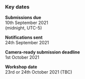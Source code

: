 ### Key dates

**Submissions due**<br>
10th September 2021<br>
(midnight, UTC-5)

**Notifications sent**<br>
24th September 2021

**Camera-ready submission deadline**<br>
1st October 2021

**Workshop date**<br>
23rd or 24th October 2021 (TBC)
